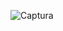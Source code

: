 
![Captura](https://user-images.githubusercontent.com/83841867/149014826-950e8c02-23d0-46e7-8b29-07d9c9cf5caa.PNG)
